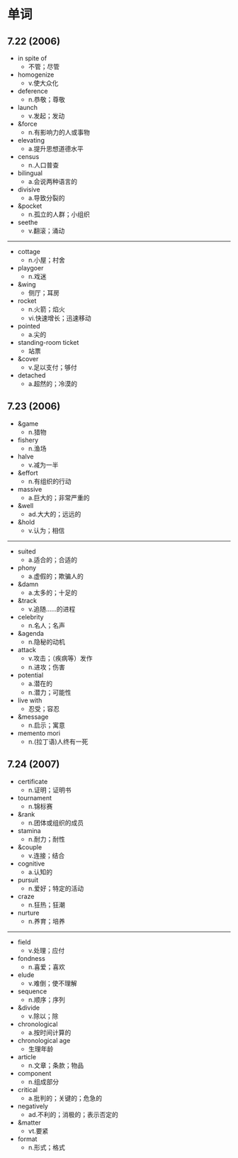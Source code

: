 # 单词

## 7.22 (2006)

+ in spite of
  + 不管；尽管
+ homogenize
  + v.使大众化
+ deference
  + n.恭敬；尊敬
+ launch
  + v.发起；发动
+ &force
  + n.有影响力的人或事物
+ elevating
  + a.提升思想道德水平
+ census 
  + n.人口普查
+ bilingual
  + a.会说两种语言的
+ divisive
  + a.导致分裂的
+ &pocket
  + n.孤立的人群；小组织
+ seethe
  + v.翻滚；涌动

---

+ cottage
  + n.小屋；村舍
+ playgoer
  + n.戏迷
+ &wing
  + 侧厅；耳房
+ rocket
  + n.火箭；焰火
  + vi.快速增长；迅速移动
+ pointed
  + a.尖的
+ standing-room ticket
  + 站票
+ &cover
  + v.足以支付；够付
+ detached
  + a.超然的；冷漠的


## 7.23 (2006)

+ &game
  + n.猎物
+ fishery
  + n.渔场
+ halve
  + v.减为一半
+ &effort
  + n.有组织的行动
+ massive
  + a.巨大的；非常严重的
+ &well
  + ad.大大的；远远的
+ &hold
  + v.认为；相信

---

+ suited
  + a.适合的；合适的
+ phony
  + a.虚假的；欺骗人的
+ &damn
  + a.太多的；十足的
+ &track
  + v.追随......的进程
+ celebrity
  + n.名人；名声
+ &agenda
  + n.隐秘的动机
+ attack
  + v.攻击；（疾病等）发作
  + n.进攻；伤害
+ potential
  + a.潜在的
  + n.潜力；可能性
+ live with
  + 忍受；容忍
+ &message
  + n.启示；寓意
+ memento mori
  + n.(拉丁语)人终有一死

## 7.24 (2007)

+ certificate
  + n.证明；证明书
+ tournament
  + n.锦标赛
+ &rank
  + n.团体或组织的成员
+ stamina
  + n.耐力；耐性
+ &couple
  + v.连接；结合
+ cognitive
  + a.认知的
+ pursuit
  + n.爱好；特定的活动
+ craze
  + n.狂热；狂潮
+ nurture
  + n.养育；培养

---

+ field
  + v.处理；应付
+ fondness
  + n.喜爱；喜欢
+ elude
  + v.难倒；使不理解
+ sequence
  + n.顺序；序列
+ &divide
  + v.除以；除
+ chronological
  + a.按时间计算的
+ chronological age
  + 生理年龄
+ article
  + n.文章；条款；物品
+ component
  + n.组成部分
+ critical
  + a.批判的；关键的；危急的
+ negatively
  + ad.不利的；消极的；表示否定的
+ &matter
  + vt.要紧
+ format
  + n.形式；格式


